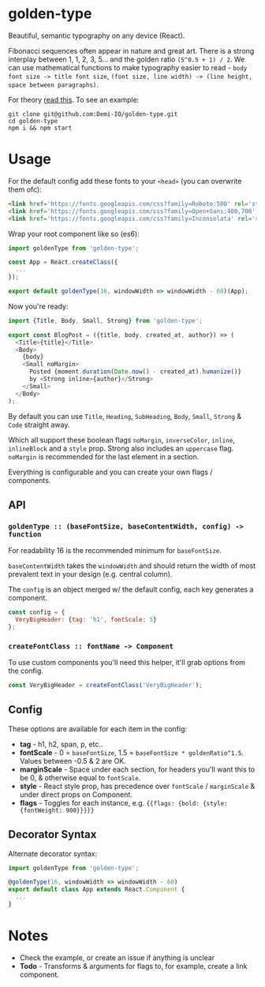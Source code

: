 golden-type
===========
Beautiful, semantic typography on any device (React).

Fibonacci sequences often appear in nature and great art. There is a strong interplay between 1, 1, 2, 3, 5... and the golden ratio  `(5^0.5 + 1) / 2`. We can use mathematical functions to make typography easier to read - `body font size -> title font size`, `(font size, line width) -> (line height, space between paragraphs)`.

For theory [read this](http://www.pearsonified.com/2011/12/golden-ratio-typography.php). To see an example:

```
git clone git@github.com:Demi-IO/golden-type.git
cd golden-type
npm i && npm start
```

Usage
=====
For the default config add these fonts to your `<head>` (you can overwrite them ofc):

```html
<link href='https://fonts.googleapis.com/css?family=Roboto:500' rel='stylesheet'>
<link href='https://fonts.googleapis.com/css?family=Open+Sans:400,700' rel='stylesheet'>
<link href='https://fonts.googleapis.com/css?family=Inconsolata' rel='stylesheet'>
```

Wrap your root component like so (es6):

```js
import goldenType from 'golden-type';

const App = React.createClass({
  ...
});

export default goldenType(16, windowWidth => windowWidth - 60)(App);
```

Now you're ready:

```js
import {Title, Body, Small, Strong} from 'golden-type';

export const BlogPost = ({title, body, created_at, author}) => (
  <Title>{title}</Title>
  <Body>
    {body}
    <Small noMargin>
      Posted {moment.duration(Date.now() - created_at).humanize()}
      by <Strong inline>{author}</Strong>
    </Small>
  </Body>
);
```

By default you can use `Title`, `Heading`, `SubHeading`, `Body`, `Small`, `Strong` & `Code` straight away.

Which all support these boolean flags `noMargin`, `inverseColor`, `inline`, `inlineBlock` and a `style` prop. Strong also includes an `uppercase` flag. `noMargin` is recommended for the last element in a section.

Everything is configurable and you can create your own flags / components.

API
---
### `goldenType :: (baseFontSize, baseContentWidth, config) -> function`
For readability 16 is the recommended minimum for `baseFontSize`.

`baseContentWidth` takes the `windowWidth` and should return the width of most prevalent text in your design (e.g. central column).

The `config` is an object merged w/ the default config, each key generates a component.

```js
const config = {
  VeryBigHeader: {tag: 'h1', fontScale: 5}
};
```

### `createFontClass :: fontName -> Component`
To use custom components you'll need this helper, it'll grab options from the config.

```js
const VeryBigHeader = createFontClass('VeryBigHeader');
```

Config
------
These options are available for each item in the config:

* **tag** - h1, h2, span, p, etc..
* **fontScale** - 0 = `baseFontSize`, 1.5 = `baseFontSize * goldenRatio^1.5`. Values between -0.5 & 2 are OK.
* **marginScale** - Space under each section, for headers you'll want this to be 0, & otherwise equal to `fontScale`.
* **style** - React style prop, has precedence over `fontScale` / `marginScale` & under direct props on Component.
* **flags** - Toggles for each instance, e.g. `{{flags: {bold: {style: {fontWeight: 900}}}}}`

Decorator Syntax
----------------
Alternate decorator syntax:

```js
import goldenType from 'golden-type';

@goldenType(16, windowWidth => windowWidth - 60)
export default class App extends React.Component {
  ...
}
```

Notes
=====
* Check the example, or create an issue if anything is unclear
* **Todo** - Transforms & arguments for flags to, for example, create a link component.
